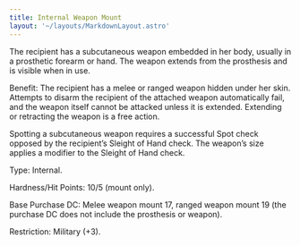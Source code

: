 ```yaml
---
title: Internal Weapon Mount
layout: '~/layouts/MarkdownLayout.astro'
---
```

The recipient has a subcutaneous weapon embedded in her body, usually in a
prosthetic forearm or hand. The weapon extends from the prosthesis and is
visible when in use.

Benefit: The recipient has a melee or ranged weapon hidden under her skin.
Attempts to disarm the recipient of the attached weapon automatically fail,
and the weapon itself cannot be attacked unless it is extended. Extending or
retracting the weapon is a free action.

Spotting a subcutaneous weapon requires a successful Spot check opposed by the
recipient’s Sleight of Hand check. The weapon’s size applies a modifier to the
Sleight of Hand check.

Type: Internal.

Hardness/Hit Points: 10/5 (mount only).

Base Purchase DC: Melee weapon mount 17, ranged weapon mount 19 (the purchase
DC does not include the prosthesis or weapon).

Restriction: Military (+3).

